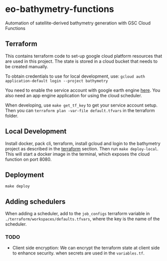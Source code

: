 # eo-bathymetry-functions
Automation of satellite-derived bathymetry generation with GSC Cloud Functions

## Terraform
This contains terraform code to set-up google cloud platform resources that are used in this
project. The state is stored in a cloud bucket that needs to be created manually. 

To obtain credentials to use for local development, use:
```gcloud auth application-default login --project bathymetry```

You need to enable the service account with google earth engine
[here](https://developers.google.com/earth-engine/guides/service_account).
You also need an app engine application for using the cloud scheduler.

When developing, use `make get_tf_key` to get your service account setup. Then you can 
`terraform plan -var-file default.tfvars` in the terraform folder.

## Local Development
Install docker, pack cli, terraform, install gcloud and login to the bathymetry project as
described in the [terraform](#terraform) section. Then run `make deploy-local`. This will start a
docker image in the terminal, which exposes the cloud function on port 8080.

## Deployment
`make deploy`

## Adding schedulers
When adding a scheduler, add to the `job_configs` terraform variable in
`./terraform/workspaces/defaults.tfvars`, where the key is the name of the scheduler.

### TODO
- Client side encryption: We can encrypt the terraform state at client side to enhance security.
    when secrets are used in the `variables.tf`.